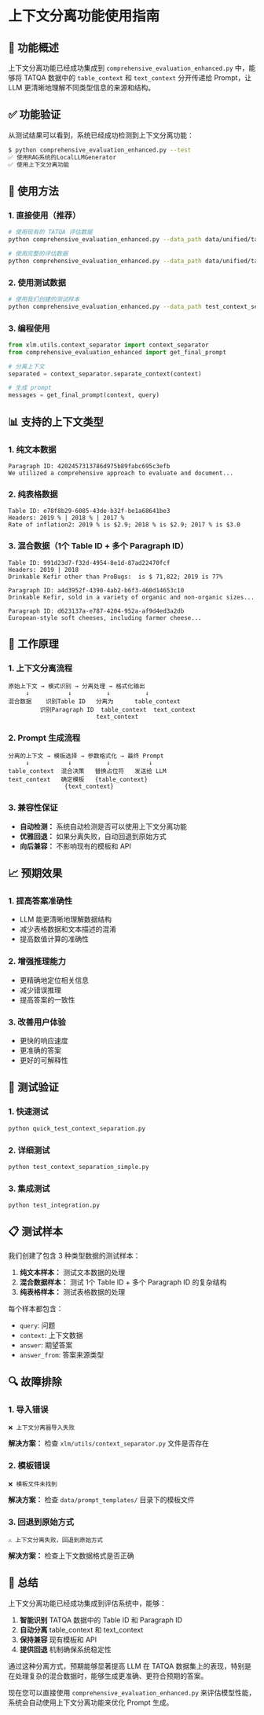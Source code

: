 # 上下文分离功能使用指南

## 🎯 功能概述

上下文分离功能已经成功集成到 `comprehensive_evaluation_enhanced.py` 中，能够将 TATQA 数据中的 `table_context` 和 `text_context` 分开传递给 Prompt，让 LLM 更清晰地理解不同类型信息的来源和结构。

## ✅ 功能验证

从测试结果可以看到，系统已经成功检测到上下文分离功能：

```bash
$ python comprehensive_evaluation_enhanced.py --test
✅ 使用RAG系统的LocalLLMGenerator
✅ 使用上下文分离功能
```

## 🚀 使用方法

### 1. 直接使用（推荐）

```bash
# 使用现有的 TATQA 评估数据
python comprehensive_evaluation_enhanced.py --data_path data/unified/tatqa_eval_enhanced_unified.jsonl --sample_size 10

# 使用完整的评估数据
python comprehensive_evaluation_enhanced.py --data_path data/unified/tatqa_eval_enhanced_unified.jsonl
```

### 2. 使用测试数据

```bash
# 使用我们创建的测试样本
python comprehensive_evaluation_enhanced.py --data_path test_context_separation_samples.jsonl --sample_size 3
```

### 3. 编程使用

```python
from xlm.utils.context_separator import context_separator
from comprehensive_evaluation_enhanced import get_final_prompt

# 分离上下文
separated = context_separator.separate_context(context)

# 生成 prompt
messages = get_final_prompt(context, query)
```

## 📊 支持的上下文类型

### 1. 纯文本数据
```
Paragraph ID: 4202457313786d975b89fabc695c3efb
We utilized a comprehensive approach to evaluate and document...
```

### 2. 纯表格数据
```
Table ID: e78f8b29-6085-43de-b32f-be1a68641be3
Headers: 2019 % | 2018 % | 2017 %
Rate of inflation2: 2019 % is $2.9; 2018 % is $2.9; 2017 % is $3.0
```

### 3. 混合数据（1个 Table ID + 多个 Paragraph ID）
```
Table ID: 991d23d7-f32d-4954-8e1d-87ad22470fcf
Headers: 2019 | 2018
Drinkable Kefir other than ProBugs:  is $ 71,822; 2019 is 77%

Paragraph ID: a4d3952f-4390-4ab2-b6f3-460d14653c10
Drinkable Kefir, sold in a variety of organic and non-organic sizes...

Paragraph ID: d623137a-e787-4204-952a-af9d4ed3a2db
European-style soft cheeses, including farmer cheese...
```

## 🔧 工作原理

### 1. 上下文分离流程
```
原始上下文 → 模式识别 → 分离处理 → 格式化输出
     ↓           ↓          ↓          ↓
混合数据    识别Table ID   分离为      table_context
         识别Paragraph ID  table_context  text_context
                         text_context
```

### 2. Prompt 生成流程
```
分离的上下文 → 模板选择 → 参数格式化 → 最终 Prompt
     ↓           ↓          ↓           ↓
table_context  混合决策   替换占位符   发送给 LLM
text_context   确定模板   {table_context}
                {text_context}
```

### 3. 兼容性保证
- **自动检测：** 系统自动检测是否可以使用上下文分离功能
- **优雅回退：** 如果分离失败，自动回退到原始方式
- **向后兼容：** 不影响现有的模板和 API

## 📈 预期效果

### 1. 提高答案准确性
- LLM 能更清晰地理解数据结构
- 减少表格数据和文本描述的混淆
- 提高数值计算的准确性

### 2. 增强推理能力
- 更精确地定位相关信息
- 减少错误推理
- 提高答案的一致性

### 3. 改善用户体验
- 更快的响应速度
- 更准确的答案
- 更好的可解释性

## 🧪 测试验证

### 1. 快速测试
```bash
python quick_test_context_separation.py
```

### 2. 详细测试
```bash
python test_context_separation_simple.py
```

### 3. 集成测试
```bash
python test_integration.py
```

## 📋 测试样本

我们创建了包含 3 种类型数据的测试样本：

1. **纯文本样本：** 测试文本数据的处理
2. **混合数据样本：** 测试 1个 Table ID + 多个 Paragraph ID 的复杂结构
3. **纯表格样本：** 测试表格数据的处理

每个样本都包含：
- `query`: 问题
- `context`: 上下文数据
- `answer`: 期望答案
- `answer_from`: 答案来源类型

## 🔍 故障排除

### 1. 导入错误
```
❌ 上下文分离器导入失败
```
**解决方案：** 检查 `xlm/utils/context_separator.py` 文件是否存在

### 2. 模板错误
```
❌ 模板文件未找到
```
**解决方案：** 检查 `data/prompt_templates/` 目录下的模板文件

### 3. 回退到原始方式
```
⚠️ 上下文分离失败，回退到原始方式
```
**解决方案：** 检查上下文数据格式是否正确

## 📝 总结

上下文分离功能已经成功集成到评估系统中，能够：

1. **智能识别** TATQA 数据中的 Table ID 和 Paragraph ID
2. **自动分离** table_context 和 text_context
3. **保持兼容** 现有模板和 API
4. **提供回退** 机制确保系统稳定性

通过这种分离方式，预期能够显著提高 LLM 在 TATQA 数据集上的表现，特别是在处理复杂的混合数据时，能够生成更准确、更符合预期的答案。

现在您可以直接使用 `comprehensive_evaluation_enhanced.py` 来评估模型性能，系统会自动使用上下文分离功能来优化 Prompt 生成。 